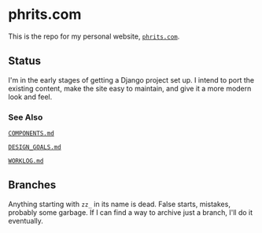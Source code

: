# phrits.com

This is the repo for my personal website, [`phrits.com`](https://phrits.com).

## Status

I'm in the early stages of getting a Django project set up. I intend to port the existing content, make the site easy to maintain, and give it a more modern look and feel.

### See Also

[`COMPONENTS.md`](COMPONENTS.md)

[`DESIGN_GOALS.md`](DESIGN_GOALS.md)

[`WORKLOG.md`](WORKLOG.md)

## Branches

Anything starting with `zz_` in its name is dead. False starts, mistakes, probably some garbage. If I can find a way to archive just a branch, I'll do it eventually.